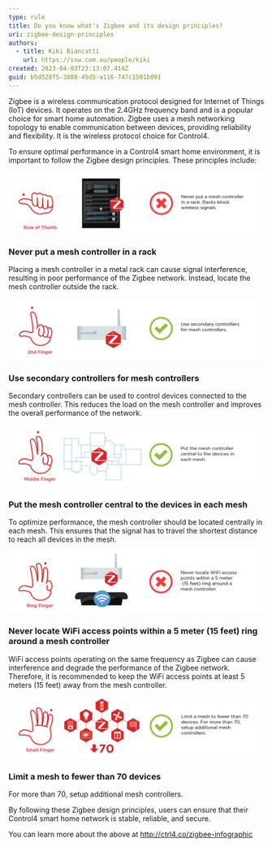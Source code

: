 ```yaml
---
type: rule
title: Do you know what's Zigbee and its design principles?
uri: zigbee-design-principles
authors:
  - title: Kiki Biancatti
    url: https://ssw.com.au/people/kiki
created: 2023-04-03T23:13:07.414Z
guid: b5d528f5-3880-45d5-a116-747c1501b091
---
```

Zigbee is a wireless communication protocol designed for Internet of Things (IoT) devices. It operates on the 2.4GHz frequency band and is a popular choice for smart home automation. Zigbee uses a mesh networking topology to enable communication between devices, providing reliability and flexibility. It is the wireless protocol choice for Control4.

<!--endintro-->

To ensure optimal performance in a Control4 smart home environment, it is important to follow the Zigbee design principles. These principles include:

![](ruleofthumb.jpg)

### Never put a mesh controller in a rack

Placing a mesh controller in a metal rack can cause signal interference, resulting in poor performance of the Zigbee network. Instead, locate the mesh controller outside the rack.

![](2ndfinger.jpg)

### Use secondary controllers for mesh controllers

Secondary controllers can be used to control devices connected to the mesh controller. This reduces the load on the mesh controller and improves the overall performance of the network.

![](middlefinger.jpg)

### Put the mesh controller central to the devices in each mesh

To optimize performance, the mesh controller should be located centrally in each mesh. This ensures that the signal has to travel the shortest distance to reach all devices in the mesh.

![](ringfinger.jpg)

### Never locate WiFi access points within a 5 meter (15 feet) ring around a mesh controller

WiFi access points operating on the same frequency as Zigbee can cause interference and degrade the performance of the Zigbee network. Therefore, it is recommended to keep the WiFi access points at least 5 meters (15 feet) away from the mesh controller.

![](smallfinger.jpg)

### Limit a mesh to fewer than 70 devices

For more than 70, setup additional mesh controllers.

By following these Zigbee design principles, users can ensure that their Control4 smart home network is stable, reliable, and secure.

You can learn more about the above at http://ctrl4.co/zigbee-infographic
